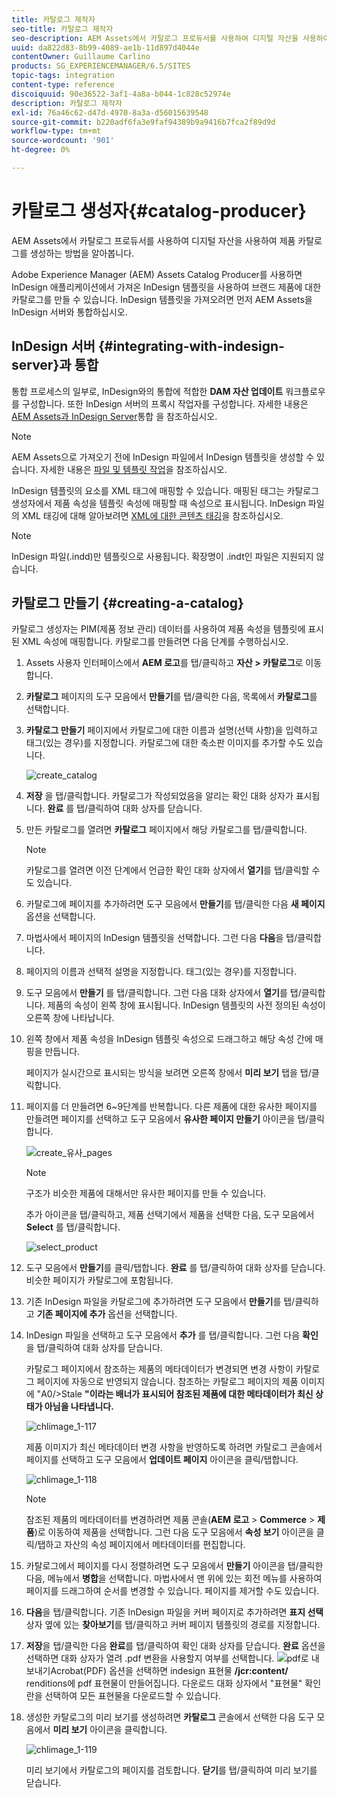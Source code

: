 ```yaml
---
title: 카탈로그 제작자
seo-title: 카탈로그 제작자
seo-description: AEM Assets에서 카탈로그 프로듀서를 사용하여 디지털 자산을 사용하여 제품 카탈로그를 생성하는 방법을 알아봅니다.
uuid: da822d83-8b99-4089-ae1b-11d897d4044e
contentOwner: Guillaume Carlino
products: SG_EXPERIENCEMANAGER/6.5/SITES
topic-tags: integration
content-type: reference
discoiquuid: 90e36522-3af1-4a8a-b044-1c828c52974e
description: 카탈로그 제작자
exl-id: 76a46c62-d47d-4970-8a3a-d56015639548
source-git-commit: b220adf6fa3e9faf94389b9a9416b7fca2f89d9d
workflow-type: tm+mt
source-wordcount: '901'
ht-degree: 0%

---
```


# 카탈로그 생성자{#catalog-producer}

AEM Assets에서 카탈로그 프로듀서를 사용하여 디지털 자산을 사용하여 제품 카탈로그를 생성하는 방법을 알아봅니다.

Adobe Experience Manager (AEM) Assets Catalog Producer를 사용하면 InDesign 애플리케이션에서 가져온 InDesign 템플릿을 사용하여 브랜드 제품에 대한 카탈로그를 만들 수 있습니다. InDesign 템플릿을 가져오려면 먼저 AEM Assets을 InDesign 서버와 통합하십시오.

## InDesign 서버 {#integrating-with-indesign-server}과 통합

통합 프로세스의 일부로, InDesign와의 통합에 적합한 **DAM 자산 업데이트** 워크플로우를 구성합니다. 또한 InDesign 서버의 프록시 작업자를 구성합니다. 자세한 내용은 [AEM Assets과 InDesign Server](/help/assets/indesign.md)통합 을 참조하십시오.

>[!NOTE]
>
>AEM Assets으로 가져오기 전에 InDesign 파일에서 InDesign 템플릿을 생성할 수 있습니다. 자세한 내용은 [파일 및 템플릿 작업](https://helpx.adobe.com/indesign/using/files-templates.html)을 참조하십시오.
>
>InDesign 템플릿의 요소를 XML 태그에 매핑할 수 있습니다. 매핑된 태그는 카탈로그 생성자에서 제품 속성을 템플릿 속성에 매핑할 때 속성으로 표시됩니다. InDesign 파일의 XML 태깅에 대해 알아보려면 [XML에 대한 콘텐츠 태깅](https://helpx.adobe.com/indesign/using/tagging-content-xml.html)을 참조하십시오.

>[!NOTE]
>
>InDesign 파일(.indd)만 템플릿으로 사용됩니다. 확장명이 .indt인 파일은 지원되지 않습니다.

## 카탈로그 만들기 {#creating-a-catalog}

카탈로그 생성자는 PIM(제품 정보 관리) 데이터를 사용하여 제품 속성을 템플릿에 표시된 XML 속성에 매핑합니다. 카탈로그를 만들려면 다음 단계를 수행하십시오.

1. Assets 사용자 인터페이스에서 **AEM 로고**&#x200B;를 탭/클릭하고 **자산 > 카탈로그**&#x200B;로 이동합니다.
1. **카탈로그** 페이지의 도구 모음에서 **만들기**&#x200B;를 탭/클릭한 다음, 목록에서 **카탈로그**&#x200B;를 선택합니다.
1. **카탈로그 만들기** 페이지에서 카탈로그에 대한 이름과 설명(선택 사항)을 입력하고 태그(있는 경우)를 지정합니다. 카탈로그에 대한 축소판 이미지를 추가할 수도 있습니다.

   ![create_catalog](assets/create_catalog.png)

1. **저장** 을 탭/클릭합니다. 카탈로그가 작성되었음을 알리는 확인 대화 상자가 표시됩니다. **완료** 를 탭/클릭하여 대화 상자를 닫습니다.
1. 만든 카탈로그를 열려면 **카탈로그** 페이지에서 해당 카탈로그를 탭/클릭합니다.

   >[!NOTE]
   >
   >카탈로그를 열려면 이전 단계에서 언급한 확인 대화 상자에서 **열기**&#x200B;를 탭/클릭할 수도 있습니다.

1. 카탈로그에 페이지를 추가하려면 도구 모음에서 **만들기**&#x200B;를 탭/클릭한 다음 **새 페이지** 옵션을 선택합니다.
1. 마법사에서 페이지의 InDesign 템플릿을 선택합니다. 그런 다음 **다음**&#x200B;을 탭/클릭합니다.
1. 페이지의 이름과 선택적 설명을 지정합니다. 태그(있는 경우)를 지정합니다.
1. 도구 모음에서 **만들기** 를 탭/클릭합니다. 그런 다음 대화 상자에서 **열기**&#x200B;를 탭/클릭합니다. 제품의 속성이 왼쪽 창에 표시됩니다. InDesign 템플릿의 사전 정의된 속성이 오른쪽 창에 나타납니다.
1. 왼쪽 창에서 제품 속성을 InDesign 템플릿 속성으로 드래그하고 해당 속성 간에 매핑을 만듭니다.

   페이지가 실시간으로 표시되는 방식을 보려면 오른쪽 창에서 **미리 보기** 탭을 탭/클릭합니다.

1. 페이지를 더 만들려면 6~9단계를 반복합니다. 다른 제품에 대한 유사한 페이지를 만들려면 페이지를 선택하고 도구 모음에서 **유사한 페이지 만들기** 아이콘을 탭/클릭합니다.

   ![create_유사_pages](assets/create_similar_pages.png)

   >[!NOTE]
   >
   >구조가 비슷한 제품에 대해서만 유사한 페이지를 만들 수 있습니다.

   추가 아이콘을 탭/클릭하고, 제품 선택기에서 제품을 선택한 다음, 도구 모음에서 **Select** 를 탭/클릭합니다.

   ![select_product](assets/select_product.png)

1. 도구 모음에서 **만들기**&#x200B;를 클릭/탭합니다. **완료** 를 탭/클릭하여 대화 상자를 닫습니다. 비슷한 페이지가 카탈로그에 포함됩니다.
1. 기존 InDesign 파일을 카탈로그에 추가하려면 도구 모음에서 **만들기**&#x200B;를 탭/클릭하고 **기존 페이지에 추가** 옵션을 선택합니다.
1. InDesign 파일을 선택하고 도구 모음에서 **추가** 를 탭/클릭합니다. 그런 다음 **확인** 을 탭/클릭하여 대화 상자를 닫습니다.

   카탈로그 페이지에서 참조하는 제품의 메타데이터가 변경되면 변경 사항이 카탈로그 페이지에 자동으로 반영되지 않습니다. 참조하는 카탈로그 페이지의 제품 이미지에 &quot;A0/>Stale **&quot;이라는 배너가 표시되어 참조된 제품에 대한 메타데이터가 최신 상태가 아님을 나타냅니다.**

   ![chlimage_1-117](assets/chlimage_1-117a.png)

   제품 이미지가 최신 메타데이터 변경 사항을 반영하도록 하려면 카탈로그 콘솔에서 페이지를 선택하고 도구 모음에서 **업데이트 페이지** 아이콘을 클릭/탭합니다.

   ![chlimage_1-118](assets/chlimage_1-118a.png)

   >[!NOTE]
   >
   >참조된 제품의 메타데이터를 변경하려면 제품 콘솔(**AEM 로고** > **Commerce** > **제품**)로 이동하여 제품을 선택합니다. 그런 다음 도구 모음에서 **속성 보기** 아이콘을 클릭/탭하고 자산의 속성 페이지에서 메타데이터를 편집합니다.

1. 카탈로그에서 페이지를 다시 정렬하려면 도구 모음에서 **만들기** 아이콘을 탭/클릭한 다음, 메뉴에서 **병합**&#x200B;을 선택합니다. 마법사에서 맨 위에 있는 회전 메뉴를 사용하여 페이지를 드래그하여 순서를 변경할 수 있습니다. 페이지를 제거할 수도 있습니다.

1. **다음**&#x200B;을 탭/클릭합니다. 기존 InDesign 파일을 커버 페이지로 추가하려면 **표지 선택** 상자 옆에 있는 **찾아보기**&#x200B;를 탭/클릭하고 커버 페이지 템플릿의 경로를 지정합니다.
1. **저장**&#x200B;을 탭/클릭한 다음 **완료**를 탭/클릭하여 확인 대화 상자를 닫습니다.
**완료** 옵션을 선택하면 대화 상자가 열려 .pdf 변환을 사용할지 여부를 선택합니다.
   ![pdf로 ](assets/CatalogPDF.png)
내보내기Acrobat(PDF) 옵션을 선택하면 indesign 표현물   **/jcr:content/** renditions에 pdf 표현물이 만들어집니다. 다운로드 대화 상자에서 &quot;표현물&quot; 확인란을 선택하여 모든 표현물을 다운로드할 수 있습니다.

1. 생성한 카탈로그의 미리 보기를 생성하려면 **카탈로그** 콘솔에서 선택한 다음 도구 모음에서 **미리 보기** 아이콘을 클릭합니다.

   ![chlimage_1-119](assets/chlimage_1-119a.png)

   미리 보기에서 카탈로그의 페이지를 검토합니다. **닫기**&#x200B;를 탭/클릭하여 미리 보기를 닫습니다.
